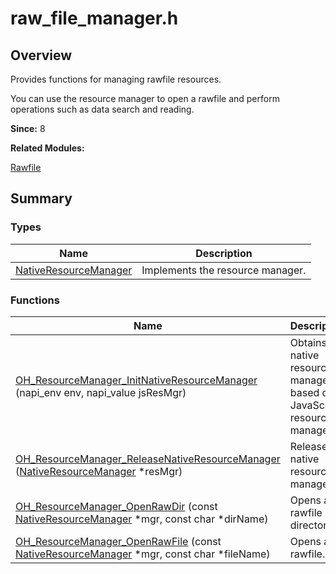 # raw_file_manager.h


## Overview

Provides functions for managing rawfile resources.

You can use the resource manager to open a rawfile and perform operations such as data search and reading.

**Since:**
8

**Related Modules:**

[Rawfile](rawfile.md)


## Summary


### Types

| Name | Description | 
| -------- | -------- |
| [NativeResourceManager](rawfile.md#nativeresourcemanager) | Implements the resource manager.  | 


### Functions

| Name | Description | 
| -------- | -------- |
| [OH_ResourceManager_InitNativeResourceManager](#oh_resourcemanager_initnativeresourcemanager) (napi_env env, napi_value jsResMgr) | Obtains the native resource manager based on JavaScipt resource manager.  | 
| [OH_ResourceManager_ReleaseNativeResourceManager](#oh_resourcemanager_releasenativeresourcemanager) ([NativeResourceManager](#nativeresourcemanager) \*resMgr) | Releases a native resource manager.  | 
| [OH_ResourceManager_OpenRawDir](#oh_resourcemanager_openrawdir) (const [NativeResourceManager](#nativeresourcemanager) \*mgr, const char \*dirName) | Opens a rawfile directory.  | 
| [OH_ResourceManager_OpenRawFile](#oh_resourcemanager_openrawfile) (const [NativeResourceManager](#nativeresourcemanager) \*mgr, const char \*fileName) | Opens a rawfile.  | 